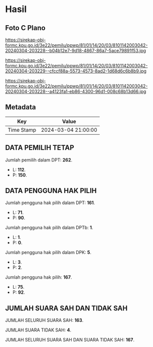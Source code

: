 # Hasil

## Foto C Plano

https://sirekap-obj-formc.kpu.go.id/3e22/pemilu/ppwp/81/01/14/20/03/8101142003042-20240304-203228--b04b12e7-9d18-4867-86a7-5ace79891f53.jpg

https://sirekap-obj-formc.kpu.go.id/3e22/pemilu/ppwp/81/01/14/20/03/8101142003042-20240304-203229--cfccf88a-5573-4573-8ad2-1d68d6c6b8b9.jpg

https://sirekap-obj-formc.kpu.go.id/3e22/pemilu/ppwp/81/01/14/20/03/8101142003042-20240304-203228--a4123fa1-eb86-4300-96d1-008c68b13d66.jpg


## Metadata

| Key        | Value               |
| ---------- | ------------------- |
| Time Stamp | 2024-03-04 21:00:00 |


## DATA PEMILIH TETAP

Jumlah pemilih dalam DPT: **262**.
 * L: **112**.
 * P: **150**.

## DATA PENGGUNA HAK PILIH

Jumlah pengguna hak pilih dalam DPT: **161**.
 * L: **71**.
 * P: **90**.

Jumlah pengguna hak pilih dalam DPTb: **1**.
 * L: **1**.
 * P: **0**.

Jumlah pengguna hak pilih dalam DPK: **5**.
 * L: **3**.
 * P: **2**.

Jumlah pengguna hak pilih: **167**.
 * L: **75**.
 * P: **92**.

## JUMLAH SUARA SAH DAN TIDAK SAH

JUMLAH SELURUH SUARA SAH: **163**.

JUMLAH SUARA TIDAK SAH: **4**.

JUMLAH SELURUH SUARA SAH DAN SUARA TIDAK SAH: **167**.


